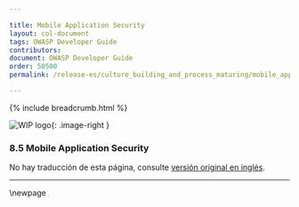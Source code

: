```yaml
---

title: Mobile Application Security
layout: col-document
tags: OWASP Developer Guide
contributors:
document: OWASP Developer Guide
order: 50500
permalink: /release-es/culture_building_and_process_maturing/mobile_application_security/

---
```


{% include breadcrumb.html %}

<style type="text/css">
.image-right {
  height: 180px;
  display: block;
  margin-left: auto;
  margin-right: auto;
  float: right;
}
</style>

![WIP logo](../../../assets/images/dg_wip.png "Trabajo en curso"){: .image-right }

### 8.5 Mobile Application Security

No hay traducción de esta página, consulte [versión original en inglés][release1005].

----

[release1005]: https://github.com/OWASP/www-project-developer-guide/blob/main/release/10-culture-process/05-mas.md

\newpage

